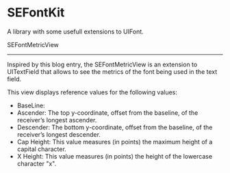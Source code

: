 SEFontKit
=============

A library with some usefull extensions to UIFont.

SEFontMetricView
________________

Inspired by this blog entry, the SEFontMetricView is an extension to UITextField that allows to see the metrics of the font being used in the text field.

This view displays reference values for the following values:

- BaseLine:
- Ascender: The top y-coordinate, offset from the baseline, of the receiver’s longest ascender.
- Descender: The bottom y-coordinate, offset from the baseline, of the receiver’s longest descender.
- Cap Height: This value measures (in points) the maximum height of a capital character.
- X Height: This value measures (in points) the height of the lowercase character "x".

